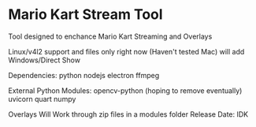 # Mario Kart Stream Tool

Tool designed to enchance Mario Kart Streaming and Overlays

Linux/v4l2 support and files only right now (Haven't tested Mac) will add Windows/Direct Show

Dependencies:
python
nodejs
electron
ffmpeg

External Python Modules:
opencv-python (hoping to remove eventually)
uvicorn
quart
numpy

Overlays Will Work through zip files in a modules folder
Release Date: IDK